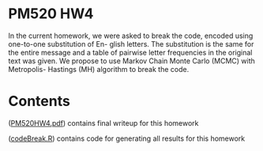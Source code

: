 # PM520 HW4

In the current homework, we were asked to break the code, encoded using one-to-one substitution of En- glish letters. The substitution is the same for the entire message and a table of pairwise letter frequencies in the original text was given. We propose to use Markov Chain Monte Carlo (MCMC) with Metropolis- Hastings (MH) algorithm to break the code.

# Contents

([PM520HW4.pdf](https://github.com/coco90417/PM520/blob/master/hw4/PM520HW4.pdf)) contains final writeup for this homework

([codeBreak.R](https://github.com/coco90417/PM520/blob/master/hw4/codeBreak.R)) contains code for generating all results for this homework

